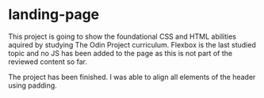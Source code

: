 # landing-page

This project is going to show the foundational CSS and HTML abilities aquired by studying The Odin Project curriculum. Flexbox is the last studied topic and no JS has been added to the page as this is not part of the reviewed content so far.

The project has been finished. I was able to align all elements of the header using padding.
